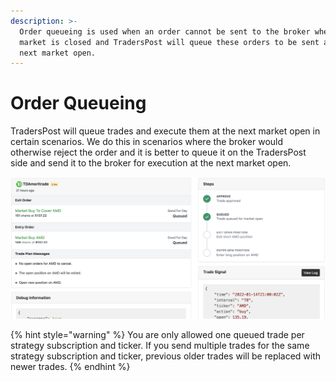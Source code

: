 ```yaml
---
description: >-
  Order queueing is used when an order cannot be sent to the broker when the
  market is closed and TradersPost will queue these orders to be sent at the
  next market open.
---
```


# Order Queueing

TradersPost will queue trades and execute them at the next market open in certain scenarios. We do this in scenarios where the broker would otherwise reject the order and it is better to queue it on the TradersPost side and send it to the broker for execution at the next market open.

![Queued trade for the next market open.](<../../.gitbook/assets/Trade Queueing.png>)

{% hint style="warning" %}
You are only allowed one queued trade per strategy subscription and ticker. If you send multiple trades for the same strategy subscription and ticker, previous older trades will be replaced with newer trades.
{% endhint %}

